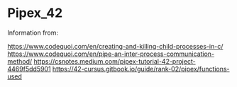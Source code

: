 # Pipex_42

Information from:

https://www.codequoi.com/en/creating-and-killing-child-processes-in-c/
https://www.codequoi.com/en/pipe-an-inter-process-communication-method/
https://csnotes.medium.com/pipex-tutorial-42-project-4469f5dd5901
https://42-cursus.gitbook.io/guide/rank-02/pipex/functions-used
